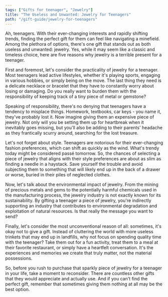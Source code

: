```yaml
---
tags: ["Gifts for teenager", "Jewelry"]
title: "The Useless and Unwanted: Jewelry for Teenagers"
path: "/gift-guide/jewelry-for-teenagers"
---
```


Ah, teenagers. With their ever-changing interests and rapidly shifting trends, finding the perfect gift for them can feel like navigating a minefield. Among the plethora of options, there's one gift that stands out as both useless and unwanted: jewelry. Yes, while it may seem like a classic and timeless choice, here are five reasons why jewelry is a terrible present for a teenager.

First and foremost, let's consider the practicality of jewelry for a teenager. Most teenagers lead active lifestyles, whether it's playing sports, engaging in various hobbies, or simply being on the move. The last thing they need is a delicate necklace or bracelet that they have to constantly worry about losing or damaging. Do you really want to burden them with the responsibility of keeping track of a tiny piece of metal or gemstone?

Speaking of responsibility, there's no denying that teenagers have a tendency to misplace things. Homework, textbooks, car keys - you name it, they've probably lost it. Now imagine giving them an expensive piece of jewelry. Not only will you be setting them up for heartbreak when it inevitably goes missing, but you'll also be adding to their parents' headache as they frantically scurry around, searching for the lost treasure.

Let's not forget about style. Teenagers are notorious for their ever-changing fashion preferences, which can shift as quickly as the wind. What's trendy today might be considered passé tomorrow. So, the chances of selecting a piece of jewelry that aligns with their style preferences are about as slim as finding a needle in a haystack. Save yourself the trouble and avoid subjecting them to something that will likely end up in the back of a drawer or worse, buried in their piles of neglected clothes.

Now, let's talk about the environmental impact of jewelry. From the mining of precious metals and gems to the potentially harmful chemicals used in the manufacturing process, the jewelry industry is not exactly known for its sustainability. By gifting a teenager a piece of jewelry, you're indirectly supporting an industry that contributes to environmental degradation and exploitation of natural resources. Is that really the message you want to send?

Finally, let's consider the most unconventional reason of all: sometimes, it's okay not to give a gift. Instead of cluttering the world with more useless trinkets that may end up in landfills, why not focus on spending quality time with the teenager? Take them out for a fun activity, treat them to a meal at their favorite restaurant, or simply have a heartfelt conversation. It's the experiences and memories we create that truly matter, not the material possessions.

So, before you rush to purchase that sparkly piece of jewelry for a teenager in your life, take a moment to reconsider. There are countless other gifts that they would appreciate and actually use. And if you can't find the perfect gift, remember that sometimes giving them nothing at all may be the best option.